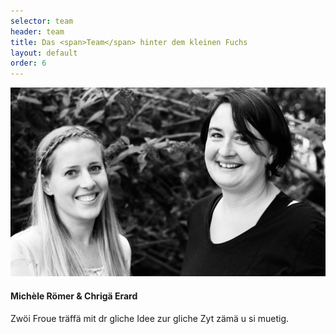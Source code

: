 ```yaml
---
selector: team
header: team
title: Das <span>Team</span> hinter dem kleinen Fuchs
layout: default
order: 6
---
```


<div class="row justify-content-md-center text-center">
    <div class="col-lg-8 col-md-8 d-flex align-items-stretch">
        <div class="team-member">
          <div class="team-member-img">
            <img src="assets/img/team.jpeg" class="img-fluid" alt="">
            <div class="social">
              <a href="{{site.facebook_username}}"><i class="bi bi-facebook"></i></a>
              <a href="{{site.instagram_username}}"><i class="bi bi-instagram"></i></a>
            </div>
          </div>
          <div class="team-member-info">
            <h4>Michèle Römer & Chrigä Erard</h4>
            <div class="team-member-quote">
                <i class="bi bi-quote quote-icon-left"></i>
                Zwöi Froue träffä mit dr gliche Idee zur gliche Zyt zämä u si muetig.
                <i class="bi bi-quote quote-icon-right"></i>
            </div>
          </div>
        </div>
      </div>
</div>
